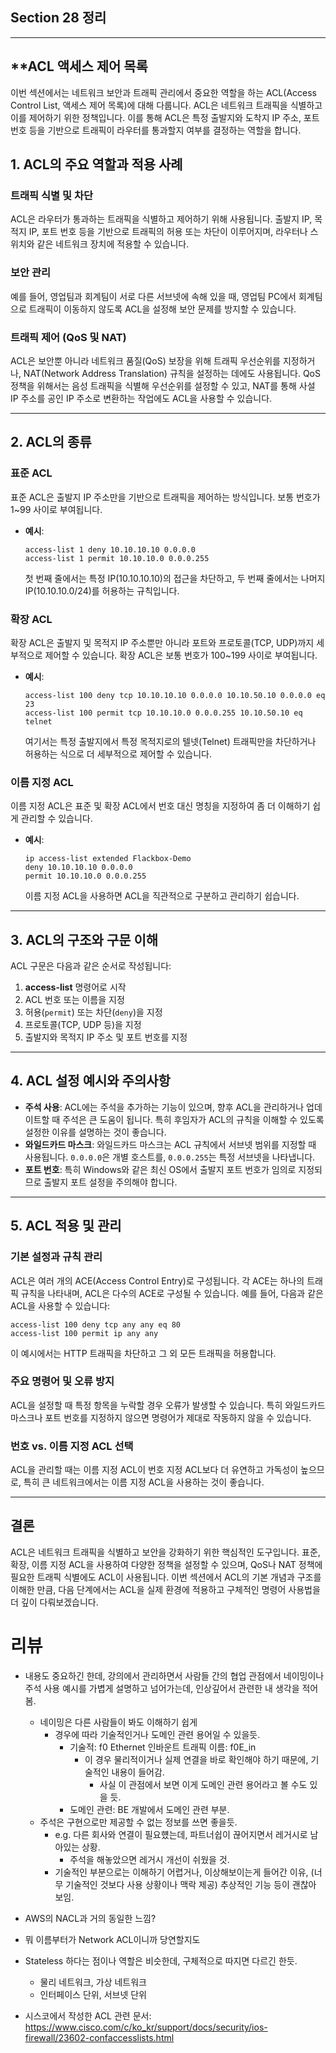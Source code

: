 ## Section 28 정리

---

## **ACL 액세스 제어 목록

이번 섹션에서는 네트워크 보안과 트래픽 관리에서 중요한 역할을 하는 ACL(Access Control List, 액세스 제어 목록)에 대해 다룹니다. ACL은 네트워크 트래픽을 식별하고 이를 제어하기 위한 정책입니다. 이를 통해 ACL은 특정 출발지와 도착지 IP 주소, 포트 번호 등을 기반으로 트래픽이 라우터를 통과할지 여부를 결정하는 역할을 합니다. 

## **1. ACL의 주요 역할과 적용 사례**

### **트래픽 식별 및 차단**
ACL은 라우터가 통과하는 트래픽을 식별하고 제어하기 위해 사용됩니다. 출발지 IP, 목적지 IP, 포트 번호 등을 기반으로 트래픽의 허용 또는 차단이 이루어지며, 라우터나 스위치와 같은 네트워크 장치에 적용할 수 있습니다.

### **보안 관리**
예를 들어, 영업팀과 회계팀이 서로 다른 서브넷에 속해 있을 때, 영업팀 PC에서 회계팀으로 트래픽이 이동하지 않도록 ACL을 설정해 보안 문제를 방지할 수 있습니다.

### **트래픽 제어 (QoS 및 NAT)**
ACL은 보안뿐 아니라 네트워크 품질(QoS) 보장을 위해 트래픽 우선순위를 지정하거나, NAT(Network Address Translation) 규칙을 설정하는 데에도 사용됩니다. QoS 정책을 위해서는 음성 트래픽을 식별해 우선순위를 설정할 수 있고, NAT를 통해 사설 IP 주소를 공인 IP 주소로 변환하는 작업에도 ACL을 사용할 수 있습니다.

---

## **2. ACL의 종류**

### **표준 ACL**
표준 ACL은 출발지 IP 주소만을 기반으로 트래픽을 제어하는 방식입니다. 보통 번호가 1~99 사이로 부여됩니다.
- **예시**:
  ```plaintext
  access-list 1 deny 10.10.10.10 0.0.0.0
  access-list 1 permit 10.10.10.0 0.0.0.255
  ```
  첫 번째 줄에서는 특정 IP(10.10.10.10)의 접근을 차단하고, 두 번째 줄에서는 나머지 IP(10.10.10.0/24)를 허용하는 규칙입니다.

### **확장 ACL**
확장 ACL은 출발지 및 목적지 IP 주소뿐만 아니라 포트와 프로토콜(TCP, UDP)까지 세부적으로 제어할 수 있습니다. 확장 ACL은 보통 번호가 100~199 사이로 부여됩니다.
- **예시**:
  ```plaintext
  access-list 100 deny tcp 10.10.10.10 0.0.0.0 10.10.50.10 0.0.0.0 eq 23
  access-list 100 permit tcp 10.10.10.0 0.0.0.255 10.10.50.10 eq telnet
  ```
  여기서는 특정 출발지에서 특정 목적지로의 텔넷(Telnet) 트래픽만을 차단하거나 허용하는 식으로 더 세부적으로 제어할 수 있습니다.

### **이름 지정 ACL**
이름 지정 ACL은 표준 및 확장 ACL에서 번호 대신 명칭을 지정하여 좀 더 이해하기 쉽게 관리할 수 있습니다.
- **예시**:
  ```plaintext
  ip access-list extended Flackbox-Demo
  deny 10.10.10.10 0.0.0.0
  permit 10.10.10.0 0.0.0.255
  ```
  이름 지정 ACL을 사용하면 ACL을 직관적으로 구분하고 관리하기 쉽습니다.

---

## **3. ACL의 구조와 구문 이해**

ACL 구문은 다음과 같은 순서로 작성됩니다:
1. **access-list** 명령어로 시작
2. ACL 번호 또는 이름을 지정
3. 허용(`permit`) 또는 차단(`deny`)을 지정
4. 프로토콜(TCP, UDP 등)을 지정
5. 출발지와 목적지 IP 주소 및 포트 번호를 지정

---

## **4. ACL 설정 예시와 주의사항**

- **주석 사용**: ACL에는 주석을 추가하는 기능이 있으며, 향후 ACL을 관리하거나 업데이트할 때 주석은 큰 도움이 됩니다. 특히 후임자가 ACL의 규칙을 이해할 수 있도록 설정한 이유를 설명하는 것이 좋습니다.
- **와일드카드 마스크**: 와일드카드 마스크는 ACL 규칙에서 서브넷 범위를 지정할 때 사용됩니다. `0.0.0.0`은 개별 호스트를, `0.0.0.255`는 특정 서브넷을 나타냅니다.
- **포트 번호**: 특히 Windows와 같은 최신 OS에서 출발지 포트 번호가 임의로 지정되므로 출발지 포트 설정을 주의해야 합니다.

---

## **5. ACL 적용 및 관리**

### **기본 설정과 규칙 관리**
ACL은 여러 개의 ACE(Access Control Entry)로 구성됩니다. 각 ACE는 하나의 트래픽 규칙을 나타내며, ACL은 다수의 ACE로 구성될 수 있습니다. 예를 들어, 다음과 같은 ACL을 사용할 수 있습니다:
  ```plaintext
  access-list 100 deny tcp any any eq 80
  access-list 100 permit ip any any
  ```
  이 예시에서는 HTTP 트래픽을 차단하고 그 외 모든 트래픽을 허용합니다.

### **주요 명령어 및 오류 방지**
ACL을 설정할 때 특정 항목을 누락할 경우 오류가 발생할 수 있습니다. 특히 와일드카드 마스크나 포트 번호를 지정하지 않으면 명령어가 제대로 작동하지 않을 수 있습니다.

### **번호 vs. 이름 지정 ACL 선택**
ACL을 관리할 때는 이름 지정 ACL이 번호 지정 ACL보다 더 유연하고 가독성이 높으므로, 특히 큰 네트워크에서는 이름 지정 ACL을 사용하는 것이 좋습니다.

---

## **결론**

ACL은 네트워크 트래픽을 식별하고 보안을 강화하기 위한 핵심적인 도구입니다. 표준, 확장, 이름 지정 ACL을 사용하여 다양한 정책을 설정할 수 있으며, QoS나 NAT 정책에 필요한 트래픽 식별에도 ACL이 사용됩니다. 이번 섹션에서 ACL의 기본 개념과 구조를 이해한 만큼, 다음 단계에서는 ACL을 실제 환경에 적용하고 구체적인 명령어 사용법을 더 깊이 다뤄보겠습니다.

# 리뷰

- 내용도 중요하긴 한데, 강의에서 관리하면서 사람들 간의 협업 관점에서 네이밍이나 주석 사용 예시를 가볍게 설명하고 넘어가는데, 인상깊어서 관련한 내 생각을 적어봄.
    - 네이밍은 다른 사람들이 봐도 이해하기 쉽게
        - 경우에 따라 기술적인거나 도메인 관련 용어일 수 있을듯.
            - 기술적: f0 Ethernet 인바운트 트래픽 이름: f0E_in
                - 이 경우 물리적이거나 실제 연결을 바로 확인해야 하기 때문에, 기술적인 내용이 들어감.
                    - 사실 이 관점에서 보면 이게 도메인 관련 용어라고 볼 수도 있을 듯.
            - 도메인 관련: BE 개발에서 도메인 관련 부분.
    - 주석은 구현으로만 제공할 수 없는 정보를 쓰면 좋을듯.
        - e.g. 다른 회사와 연결이 필요헀는데, 파트너쉽이 끊어지면서 레거시로 남아있는 상황.
            - 주석을 해놓았으면 레거시 개선이 쉬웠을 것.
        - 기술적인 부분으로는 이해하기 어렵거나, 이상해보이는게 들어간 이유, (너무 기술적인 것보다 사용 상황이나 맥락 제공) 추상적인 기능 등이 괜찮아 보임.


- AWS의 NACL과 거의 동일한 느낌? 
- 뭐 이름부터가 Network ACL이니까 당연할지도
- Stateless 하다는 점이나 역할은 비슷한데, 구체적으로 따지면 다르긴 한듯.
    - 물리 네트워크, 가상 네트워크
    - 인터페이스 단위, 서브넷 단위

- 시스코에서 작성한 ACL 관련 문서: https://www.cisco.com/c/ko_kr/support/docs/security/ios-firewall/23602-confaccesslists.html